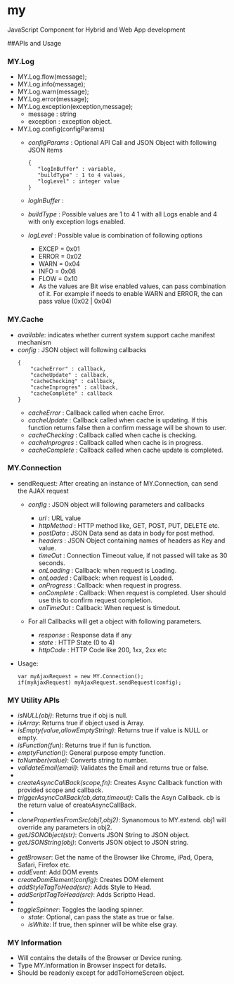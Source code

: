 my
==

JavaScript Component for Hybrid and Web App development

##APIs and Usage

### MY.Log
* MY.Log.flow(message);
* MY.Log.info(message);
* MY.Log.warn(message);
* MY.Log.error(message);
* MY.Log.exception(exception,message);
	* message   : string
	* exception : exception object.
* MY.Log.config(configParams)
  * *configParams* : Optional API Call and JSON Object with following JSON items
    ```
    {
       "logInBuffer" : variable,
       "buildType" : 1 to 4 values,
       "logLevel" : integer value
    }
    ```

  * *logInBuffer* : 
  * *buildType* : Possible values are 1 to 4 1 with all Logs enable and 4 with only exception logs enabled.
  * *logLevel* : Possible value is combination of following options
	- EXCEP = 0x01
	- ERROR = 0x02
	- WARN  = 0x04
	- INFO  = 0x08
	- FLOW  = 0x10
	- As the values are Bit wise enabled values, can pass combination of it.
	  For example if needs to enable WARN and ERROR, the can pass value (0x02 | 0x04)

### MY.Cache
* *available*: indicates whether current system support cache manifest mechanism
* *config* : JSON object will following callbacks
  ```
  {
      "cacheError" : callback,
      "cacheUpdate" : callback,
      "cacheChecking" : callback,
      "cacheInprogres" : callback,
      "cacheComplete" : callback
  }
  ```
  - *cacheError* : Callback called when cache Error.
  - *cacheUpdate* : Callback called when cache is updating. If this function returns false then a confirm message will be shown to user.
  - *cacheChecking* : Callback called when cache is checking.
  - *cacheInprogres* : Callback called when cache is in progress.
  - *cacheComplete* : Callback called when cache update is completed.

### MY.Connection
* sendRequest: After creating an instance of MY.Connection, can send the AJAX request
  - *config* : JSON object will following parameters and callbacks
    - *url* : URL value
    - *httpMethod* : HTTP method like, GET, POST, PUT, DELETE etc.
    - *postData* : JSON Data send as data in body for post method.
    - *headers* : JSON Object containing names of headers as Key and value.
    - *timeOut* : Connection Timeout value, if not passed will take as 30 seconds.
    - *onLoading* : Callback: when request is Loading.
    - *onLoaded* : Callback: when request is Loaded.
    - *onProgress* : Callback: when request in progress.
    - *onComplete* : Callback: When request is completed. User should use this to confirm request completion.
    - *onTimeOut* : Callback: When request is timedout.
    
  - For all Callbacks will get a object with following parameters.
    - *response* : Response data if any
    - *state* : HTTP State (0 to 4)
    - *httpCode* : HTTP Code like 200, 1xx, 2xx etc
    
* Usage: 
  ```
  var myAjaxRequest = new MY.Connection();
  if(myAjaxRequest) myAjaxRequest.sendRequest(config);
  ````
### MY Utility APIs
* *isNULL(obj)*: Returns true if obj is null.
* *isArray*: Returns true if object used is Array.
* *isEmpty(value,allowEmptyString)*: Returns true if value is NULL or empty.
* *isFunction(fun)*: Returns true if fun is function.
* *emptyFunction()*: General purpose empty function.
* *toNumber(value)*: Converts string to number.
* *validateEmail(email)*: Validates the Email and returns true or false.
* 
* *createAsyncCallBack(scope,fn)*: Creates Async Callback function with provided scope and callback.
* *triggerAsyncCallBack(cb,data,timeout)*: Calls the Asyn Callback. cb is the return value of createAsyncCallBack.
* 
* *clonePropertiesFromSrc(obj1,obj2)*: Synanomous to MY.extend. obj1 will override any parameters in obj2.
* *getJSONObject(str)*: Converts JSON String to JSON object.
* *getJSONString(obj)*: Converts JSON object to JSON string.
* 
* *getBrowser*: Get the name of the Browser like Chrome, iPad, Opera, Safari, Firefox etc.
* *addEvent*: Add DOM events
* *createDomElement(config)*: Creates DOM element
* *addStyleTagToHead(src)*: Adds Style to Head.
* *addScriptTagToHead(src)*: Adds Scriptto Head.
* 
* *toggleSpinner*: Toggles the laoding spinner.
  - *state*: Optional, can pass the state as true or false.
  - *isWhite*: If true, then spinner will be white else gray.

### MY Information
* Will contains the details of the Browser or Device runing.
* Type MY.Information in Browser inspect for details.
* Should be readonly except for addToHomeScreen object.


